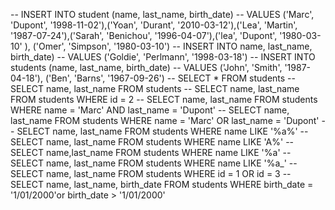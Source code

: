 -- INSERT INTO student (name, last_name, birth_date)
-- VALUES ('Marc', 'Dupont', '1998-11-02'),('Yoan', 'Durant', '2010-03-12'),('Lea', 'Martin', '1987-07-24'),('Sarah', 'Benichou', '1996-04-07'),('lea', 'Dupont', '1980-03-10' ), ('Omer', 'Simpson', '1980-03-10')
-- INSERT INTO name, last_name, birth_date)
-- VALUES ('Goldie', 'Perlmann', '1998-03-18')
-- INSERT INTO students (name, last_name, birth_date)
-- VALUES ('John', 'Smith', '1987-04-18'), ('Ben', 'Barns', '1967-09-26')
-- SELECT * FROM students
-- SELECT name, last_name FROM students
-- SELECT name, last_name FROM students WHERE id = 2
-- SELECT name, last_name FROM students WHERE name = 'Marc' AND last_name = 'Dupont'
-- SELECT name, last_name FROM students WHERE name = 'Marc' OR last_name = 'Dupont'
-- SELECT name, last_name FROM students WHERE name LIKE '%a%'
-- SELECT name, last_name FROM students WHERE name LIKE 'A%'
-- SELECT name,last_name FROM students WHERE name LIKE '%a'
-- SELECT name, last_name FROM students WHERE name LIKE '%a_'
-- SELECT name, last_name FROM students WHERE id = 1 OR id = 3
-- SELECT name, last_name, birth_date FROM students WHERE birth_date = '1/01/2000'or birth_date > '1/01/2000'  